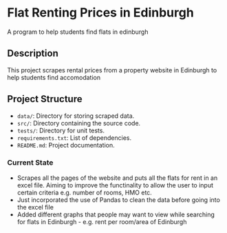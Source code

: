 # Flat Renting Prices in Edinburgh
 A program to help students find flats in edinburgh

## Description
This project scrapes rental prices from a property website in Edinburgh to help students find accomodation

## Project Structure
- `data/`: Directory for storing scraped data.
- `src/`: Directory containing the source code.
- `tests/`: Directory for unit tests.
- `requirements.txt`: List of dependencies.
- `README.md`: Project documentation.

### Current State
- Scrapes all the pages of the website and puts all the flats for rent in an excel file. Aiming to improve the functinality to allow the user to input certain criteria e.g. number of rooms, HMO etc. 
- Just incorporated the use of Pandas to clean the data before going into the excel file
- Added different graphs that people may want to view while searching for flats in Edinburgh - e.g. rent per room/area of Edinburgh